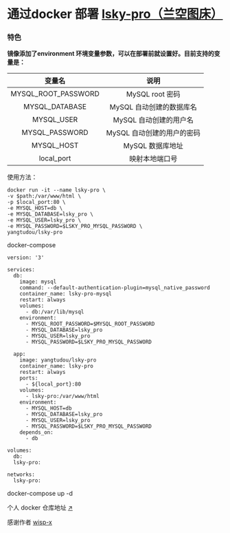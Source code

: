 # 通过docker 部署 [lsky-pro（兰空图床）](https://www.lsky.pro) 

### 特色
**镜像添加了environment 环境变量参数，可以在部署前就设置好。目前支持的变量是：**

| 变量名 | 说明 |
| :---: | :---: |
| MYSQL_ROOT_PASSWORD | MySQL root 密码 |
| MYSQL_DATABASE | MySQL 自动创建的数据库名 |
| MYSQL_USER | MySQL 自动创建的用户名 |
| MYSQL_PASSWORD | MySQL 自动创建的用户的密码 |
| MYSQL_HOST | MySQL 数据库地址 |
| local_port | 映射本地端口号 |

使用方法：
```
docker run -it --name lsky-pro \
-v $path:/var/www/html \
-p $local_port:80 \
-e MYSQL_HOST=db \
-e MYSQL_DATABASE=lsky_pro \
-e MYSQL_USER=lsky_pro \
-e MYSQL_PASSWORD=$LSKY_PRO_MYSQL_PASSWORD \
yangtudou/lsky-pro
```
docker-compose
```
version: '3'

services:
  db:
    image: mysql
    command: --default-authentication-plugin=mysql_native_password
    container_name: lsky-pro-mysql
    restart: always
    volumes:
      - db:/var/lib/mysql
    environment:
      - MYSQL_ROOT_PASSWORD=$MYSQL_ROOT_PASSWORD
      - MYSQL_DATABASE=lsky_pro
      - MYSQL_USER=lsky_pro
      - MYSQL_PASSWORD=$LSKY_PRO_MYSQL_PASSWORD

  app:
    image: yangtudou/lsky-pro
    container_name: lsky-pro
    restart: always
    ports:
      - ${local_port}:80
    volumes:
      - lsky-pro:/var/www/html
    environment:
      - MYSQL_HOST=db
      - MYSQL_DATABASE=lsky_pro
      - MYSQL_USER=lsky_pro
      - MYSQL_PASSWORD=$LSKY_PRO_MYSQL_PASSWORD
    depends_on:
      - db

volumes:
  db:
  lsky-pro:
  
networks:
  lsky-pro:
```
docker-compose up -d


个人 docker 仓库地址 [↗️](https://hub.docker.com/r/yangtudou/lsky-pro)

感谢作者
[wisp-x](https://github.com/wisp-x)

